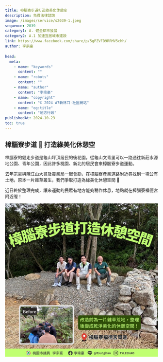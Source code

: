 ```yaml
---
title: 樟腦寮步道打造綠美化休憩空
description: 免費法律諮詢
image: /images/service/s2039-1.jpeg
sequence: 2039
category1: A. 健全都市發展
category2: A.1 加速宜居城市建設
link: https://www.facebook.com/share/p/5gPZVFD9RRMV5chh/
author: 李宗豪

head:
  meta:
    - name: "keywords"
      content: ""
    - name: "robots"
      content: ""
    - name: "author"
      content: "李宗豪"
    - name: "copyright"
      content: "© 2024 A7新林口-社區網站"
    - name: "og:title"
      content: "地方行政"
publishedAt: 2024-10-23
toc: true
---
```


## 樟腦寮步道 🌱 打造綠美化休憩空

樟腦寮的健走步道是龜山坪頂居民的後花園，從龜山文青里可以一路通往新莊水源地公園、青年公園，因此許多桃園、新北的居民會來樟腦寮步道運動。

去年宗豪與陳江山大哥及農業局一起會勘，在樟腦寮產業道路附近尋找到一塊公有土地，原本一片雜草叢生，我們爭取打造為綠美化休憩空間 🌿

近日終於整理完成，讓來運動的民眾有地方能夠稍作休息，地點就在樟腦寮福德宮附近喔！

![s2039-1.jpeg](/images/service/s2039-1.jpeg)
